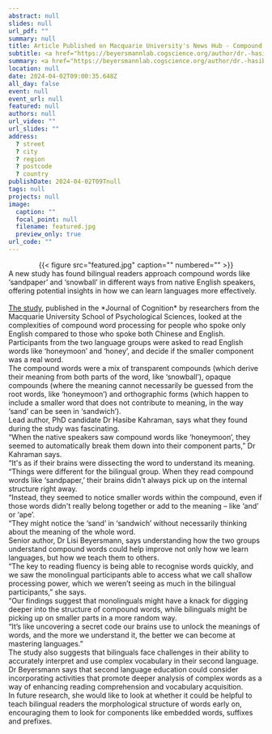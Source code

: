 ```yaml
---
abstract: null
slides: null
url_pdf: ""
summary: null
title: Article Published on Macquarie University's News Hub - Compound Words Could Hold a Key to Language Learning
subtitle: <a href="https://beyersmannlab.cogscience.org/author/dr.-hasibe-kahraman/" target="_blank">Dr. Hasibe Kahraman</a> and <a href="https://beyersmannlab.cogscience.org/author/dr.-elisabeth-lisi-beyersmann/" target="_blank">Dr. Lisi Beyersmann's</a> compound word research was featured on Macquarie University's News Hub (2 April 2024).
summary: <a href="https://beyersmannlab.cogscience.org/author/dr.-hasibe-kahraman/" target="_blank">Dr. Hasibe Kahraman</a> and <a href="https://beyersmannlab.cogscience.org/author/dr.-elisabeth-lisi-beyersmann/" target="_blank">Dr. Lisi Beyersmann's</a> compound word research was featured on Macquarie University's News Hub (2 April 2024).
location: null
date: 2024-04-02T09:00:35.648Z
all_day: false
event: null
event_url: null
featured: null
authors: null
url_video: ""
url_slides: ""
address:
  ? street
  ? city
  ? region
  ? postcode
  ? country
publishDate: 2024-04-02T09Tnull
tags: null
projects: null
image:
  caption: ""
  focal_point: null
  filename: featured.jpg
  preview_only: true
url_code: ""
---
```


<center>{{< figure src="featured.jpg" caption="" numbered="" >}}</center>
<strong></strong>A new study has found bilingual readers approach compound words like ‘sandpaper’ and ‘snowball’ in different ways from native English speakers, offering potential insights in how we can learn languages more effectively.</strong>
<br/>
<br/>
<a href="https://journalofcognition.org/articles/10.5334/joc.350" target="_blank">The study</a>, published in the *Journal of Cognition* by researchers from the Macquarie University School of Psychological Sciences, looked at the complexities of compound word processing for people who spoke only English compared to those who spoke both Chinese and English. Participants from the two language groups were asked to read English words like ‘honeymoon’ and ‘honey’, and decide if the smaller component was a real word.
<br/>
The compound words were a mix of transparent compounds (which derive their meaning from both parts of the word, like ‘snowball’), opaque compounds (where the meaning cannot necessarily be guessed from the root words, like ‘honeymoon’) and orthographic forms (which happen to include a smaller word that does not contribute to meaning, in the way ‘sand’ can be seen in ‘sandwich’).
<br/>
Lead author, PhD candidate Dr Hasibe Kahraman, says what they found during the study was fascinating.
<br/>
“When the native speakers saw compound words like ‘honeymoon’, they seemed to automatically break them down into their component parts,” Dr Kahraman says.
<br/>
“It's as if their brains were dissecting the word to understand its meaning.
<br/>
“Things were different for the bilingual group. When they read compound words like ‘sandpaper,’ their brains didn't always pick up on the internal structure right away.
<br/>
“Instead, they seemed to notice smaller words within the compound, even if those words didn't really belong together or add to the meaning – like ‘and’ or ‘ape’.
<br/>
“They might notice the ‘sand’ in ‘sandwich’ without necessarily thinking about the meaning of the whole word.
<br/>
Senior author, Dr Lisi Beyersmann, says understanding how the two groups understand compound words could help improve not only how we learn languages, but how we teach them to others.
<br/>
“The key to reading fluency is being able to recognise words quickly, and we saw the monolingual participants able to access what we call shallow processing power, which we weren’t seeing as much in the bilingual participants,” she says.
<br/>
“Our findings suggest that monolinguals might have a knack for digging deeper into the structure of compound words, while bilinguals might be picking up on smaller parts in a more random way.
<br/>
“It’s like uncovering a secret code our brains use to unlock the meanings of words, and the more we understand it, the better we can become at mastering languages.”
<br/>
The study also suggests that bilinguals face challenges in their ability to accurately interpret and use complex vocabulary in their second language.
<br/>
Dr Beyersmann says that second language education could consider incorporating activities that promote deeper analysis of complex words as a way of enhancing reading comprehension and vocabulary acquisition.
<br/>
In future research, she would like to look at whether it could be helpful to teach bilingual readers the morphological structure of words early on, encouraging them to look for components like embedded words, suffixes and prefixes.

